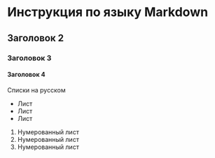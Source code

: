 # Инструкция по языку Markdown

## Заголовок 2
### Заголовок 3
#### Заголовок 4

Списки на русском
* Лист
* Лист
* Лист

1. Нумерованный лист
2. Нумерованный лист
3. Нумерованный лист

